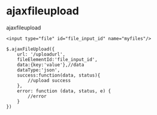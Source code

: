 # ajaxfileupload
ajaxfileupload


	<input type="file" id="file_input_id" name="myfiles"/>

	$.ajaxFileUpload({
		url: '/uploadurl',
		fileElementId:'file_input_id',
		data:{key:'value'},//data
		dataType:'json',
		success:function(data, status){
			//upload success
		},
		error: function (data, status, e) {
			//error
		}
	})
